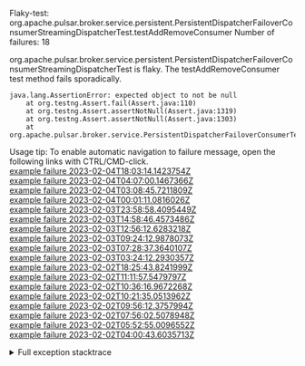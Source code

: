         
Flaky-test: org.apache.pulsar.broker.service.persistent.PersistentDispatcherFailoverConsumerStreamingDispatcherTest.testAddRemoveConsumer
Number of failures: 18

org.apache.pulsar.broker.service.persistent.PersistentDispatcherFailoverConsumerStreamingDispatcherTest is flaky. The testAddRemoveConsumer test method fails sporadically.

```
java.lang.AssertionError: expected object to not be null
	at org.testng.Assert.fail(Assert.java:110)
	at org.testng.Assert.assertNotNull(Assert.java:1319)
	at org.testng.Assert.assertNotNull(Assert.java:1303)
	at org.apache.pulsar.broker.service.PersistentDispatcherFailoverConsumerTest.testAddRemoveConsumer(PersistentDispatcherFailoverConsumerTest.java:360)
```

Usage tip: To enable automatic navigation to failure message, open the following links with CTRL/CMD-click.  
[example failure 2023-02-04T18:03:14.1423754Z](https://github.com/apache/pulsar/actions/runs/4092732000/jobs/7057666446#step:9:729)  
[example failure 2023-02-04T04:07:00.1467366Z](https://github.com/apache/pulsar/actions/runs/4076016338/jobs/7052833156#step:9:729)  
[example failure 2023-02-04T03:08:45.7211809Z](https://github.com/apache/pulsar/actions/runs/4089625311/jobs/7052464856#step:9:729)  
[example failure 2023-02-04T00:01:11.0816026Z](https://github.com/apache/pulsar/actions/runs/4088820724/jobs/7050875412#step:9:729)  
[example failure 2023-02-03T23:58:58.4095449Z](https://github.com/apache/pulsar/actions/runs/4088804123/jobs/7050842767#step:9:729)  
[example failure 2023-02-03T14:58:46.4573486Z](https://github.com/apache/pulsar/actions/runs/4085189227/jobs/7042838377#step:9:729)  
[example failure 2023-02-03T12:56:12.6283218Z](https://github.com/apache/pulsar/actions/runs/4084258072/jobs/7040754134#step:9:729)  
[example failure 2023-02-03T09:24:12.9878073Z](https://github.com/apache/pulsar/actions/runs/4082697666/jobs/7037358539#step:9:729)  
[example failure 2023-02-03T07:28:37.3640107Z](https://github.com/apache/pulsar/actions/runs/4081947717/jobs/7035828659#step:9:729)  
[example failure 2023-02-03T03:24:12.2930357Z](https://github.com/apache/pulsar/actions/runs/4080739803/jobs/7033499918#step:9:715)  
[example failure 2023-02-02T18:25:43.8241999Z](https://github.com/apache/pulsar/actions/runs/4077347643/jobs/7026262481#step:9:729)  
[example failure 2023-02-02T11:11:57.5479797Z](https://github.com/apache/pulsar/actions/runs/4073789290/jobs/7018144141#step:9:729)  
[example failure 2023-02-02T10:36:16.9672268Z](https://github.com/apache/pulsar/actions/runs/4073474352/jobs/7017462811#step:9:729)  
[example failure 2023-02-02T10:21:35.0513962Z](https://github.com/apache/pulsar/actions/runs/4073367802/jobs/7017221754#step:9:729)  
[example failure 2023-02-02T09:56:12.3757994Z](https://github.com/apache/pulsar/actions/runs/4073163727/jobs/7016760710#step:9:729)  
[example failure 2023-02-02T07:56:02.5078948Z](https://github.com/apache/pulsar/actions/runs/4072298561/jobs/7014911546#step:9:731)  
[example failure 2023-02-02T05:52:55.0096552Z](https://github.com/apache/pulsar/actions/runs/4069198762/jobs/7013586039#step:9:714)  
[example failure 2023-02-02T04:00:43.6035713Z](https://github.com/apache/pulsar/actions/runs/4071061634/jobs/7012507778#step:9:731)  


<details>
<summary>Full exception stacktrace</summary>
<code><pre>
java.lang.AssertionError: expected object to not be null
	at org.testng.Assert.fail(Assert.java:110)
	at org.testng.Assert.assertNotNull(Assert.java:1319)
	at org.testng.Assert.assertNotNull(Assert.java:1303)
	at org.apache.pulsar.broker.service.PersistentDispatcherFailoverConsumerTest.testAddRemoveConsumer(PersistentDispatcherFailoverConsumerTest.java:360)
	at java.base/jdk.internal.reflect.NativeMethodAccessorImpl.invoke0(Native Method)
	at java.base/jdk.internal.reflect.NativeMethodAccessorImpl.invoke(NativeMethodAccessorImpl.java:77)
	at java.base/jdk.internal.reflect.DelegatingMethodAccessorImpl.invoke(DelegatingMethodAccessorImpl.java:43)
	at java.base/java.lang.reflect.Method.invoke(Method.java:568)
	at org.testng.internal.invokers.MethodInvocationHelper.invokeMethod(MethodInvocationHelper.java:139)
	at org.testng.internal.invokers.InvokeMethodRunnable.runOne(InvokeMethodRunnable.java:47)
	at org.testng.internal.invokers.InvokeMethodRunnable.call(InvokeMethodRunnable.java:76)
	at org.testng.internal.invokers.InvokeMethodRunnable.call(InvokeMethodRunnable.java:11)
	at java.base/java.util.concurrent.FutureTask.run(FutureTask.java:264)
	at java.base/java.util.concurrent.ThreadPoolExecutor.runWorker(ThreadPoolExecutor.java:1136)
	at java.base/java.util.concurrent.ThreadPoolExecutor$Worker.run(ThreadPoolExecutor.java:635)
	at java.base/java.lang.Thread.run(Thread.java:833)

</pre></code>
</details>

